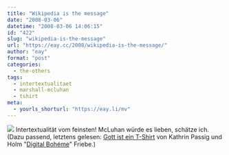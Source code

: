 ```yaml
---
title: "Wikipedia is the message"
date: "2008-03-06"
datetime: "2008-03-06 14:06:15"
id: "422"
slug: "wikipedia-is-the-message"
url: "https://eay.cc/2008/wikipedia-is-the-message/"
author: "eay"
format: "post"
categories:
  - the-others
tags:
  - intertextualitaet
  - marshall-mcluhan
  - tshirt
meta:
  - yourls_shorturl: "https://eay.li/mv"
---
```


[![](/uploads/2008/wikipediashirt.jpg)](http://www.jesuismonreve.org/) Intertextualität vom feinsten! McLuhan würde es lieben, schätze ich. (Dazu passend, letztens gelesen: [Gott ist ein T-Shirt](http://www.berlinonline.de/berliner-zeitung/archiv/.bin/dump.fcgi/2004/0625/feuilleton/0032/index.html) von Kathrin Passig und Holm "[Digital Bohéme](//eay.cc/2007/wir-nennen-es-buch/)" Friebe.)
